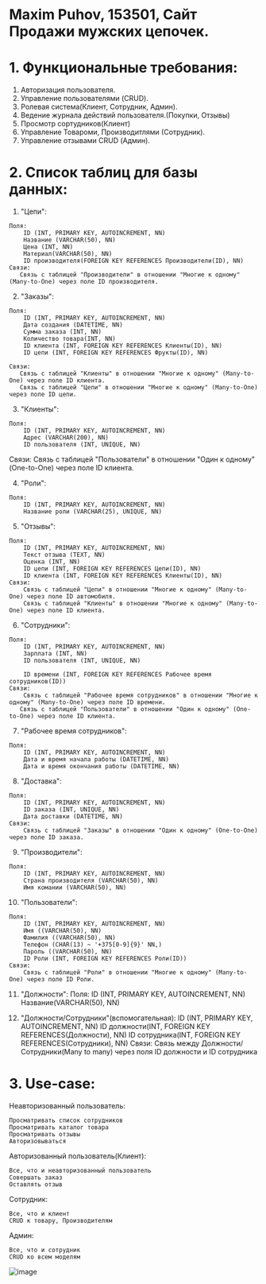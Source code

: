 # Maxim Puhov, 153501, Сайт Продажи мужских цепочек.

# 1. Функциональные требования:
  1. Авторизация пользователя.
  2. Управление пользователями (CRUD).
  3. Ролевая система(Клиент, Сотрудник, Админ).
  4. Ведение журнала действий пользователя.(Покупки, Отзывы)
  6. Просмотр сортудников(Клиент)
  7. Управление Товароми, Производитлями (Сотрудник).
  8. Управление отзывами CRUD (Админ).
     
# 2. Список таблиц для базы данных:
  1. "Цепи":

    Поля:
        ID (INT, PRIMARY KEY, AUTOINCREMENT, NN)
        Название (VARCHAR(50), NN)
        Цена (INT, NN)
        Материал(VARCHAR(50), NN)
        ID производителя(FOREIGN KEY REFERENCES Производители(ID), NN)
    Связи:  
       Связь с таблицей "Производители" в отношении "Многие к одному" (Many-to-One) через поле ID производителя.

  2. "Заказы":

    Поля:
        ID (INT, PRIMARY KEY, AUTOINCREMENT, NN)
        Дата создания (DATETIME, NN)
        Сумма заказа (INT, NN)
        Количество товара(INT, NN)
        ID клиента (INT, FOREIGN KEY REFERENCES Клиенты(ID), NN)
        ID цепи (INT, FOREIGN KEY REFERENCES Фрукты(ID), NN)
        
    Связи:
       Связь с таблицей "Клиенты" в отношении "Многие к одному" (Many-to-One) через поле ID клиента.
       Связь с таблицей "Цепи" в отношении "Многие к одному" (Many-to-One) через поле ID цепи.

  3. "Клиенты":

    Поля:
        ID (INT, PRIMARY KEY, AUTOINCREMENT, NN)
        Адрес (VARCHAR(200), NN) 
        ID пользователя (INT, UNIQUE, NN)
   Связи:
       Связь с таблицей "Пользователи" в отношении "Один к одному" (One-to-One) через поле ID клиента.

  4. "Роли":

    Поля:
        ID (INT, PRIMARY KEY, AUTOINCREMENT, NN)
        Название роли (VARCHAR(25), UNIQUE, NN)

  5. "Отзывы":

    Поля:
        ID (INT, PRIMARY KEY, AUTOINCREMENT, NN)
        Текст отзыва (TEXT, NN)
        Оценка (INT, NN)
        ID цепи (INT, FOREIGN KEY REFERENCES Цепи(ID), NN)
        ID клиента (INT, FOREIGN KEY REFERENCES Клиенты(ID), NN)
    Связи:
        Связь с таблицей "Цепи" в отношении "Многие к одному" (Many-to-One) через поле ID автомобиля.
        Связь с таблицей "Клиенты" в отношении "Многие к одному" (Many-to-One) через поле ID клиента.

  6. "Сотрудники":

    Поля:
        ID (INT, PRIMARY KEY, AUTOINCREMENT, NN)
        Зарплата (INT, NN)
        ID пользователя (INT, UNIQUE, NN)
        
        ID времени (INT, FOREIGN KEY REFERENCES Рабочее время сотрудников(ID))
    Связи:
        Связь с таблицей "Рабочее время сотрудников" в отношении "Многие к одному" (Many-to-One) через поле ID времени.
       Связь с таблицей "Пользователи" в отношении "Один к одному" (One-to-One) через поле ID клиента.
       
  7. "Рабочее время сотрудников":
    
    Поля:
        ID (INT, PRIMARY KEY, AUTOINCREMENT, NN)
        Дата и время начала работы (DATETIME, NN)
        Дата и время окончания работы (DATETIME, NN)
        
  8. "Доставка":
      
    Поля:
        ID (INT, PRIMARY KEY, AUTOINCREMENT, NN)
        ID заказа (INT, UNIQUE, NN)
        Дата доставки (DATETIME, NN)
    Связи:
        Связь с таблицей "Заказы" в отношении "Один к одному" (One-to-One) через поле ID заказа.
      
  9. "Производители":

    Поля:
        ID (INT, PRIMARY KEY, AUTOINCREMENT, NN)
        Страна производителя (VARCHAR(50), NN)
        Имя комании (VARCHAR(50), NN)
        
 10. "Пользователи":

    Поля:
        ID (INT, PRIMARY KEY, AUTOINCREMENT, NN)
        Имя ((VARCHAR(50), NN)
        Фамилия ((VARCHAR(50), NN)
        Телефон (CHAR(13) ~ '+375[0-9]{9}' NN,)
        Пароль ((VARCHAR(50), NN)
        ID Роли (INT, FOREIGN KEY REFERENCES Роли(ID))
    Связи:
        Связь с таблицей "Роли" в отношении "Многие к одному" (Many-to-One) через поле ID Роли.

  11. "Должности":
    Поля:
        ID (INT, PRIMARY KEY, AUTOINCREMENT, NN)
        Название(VARCHAR(50), NN)
      
  12. "Должности/Сотрудники"(вспомогательная):
        ID (INT, PRIMARY KEY, AUTOINCREMENT, NN)
        ID должности(INT, FOREIGN KEY REFERENCES(Должности), NN)
        ID сотрудника(INT, FOREIGN KEY REFERENCES(Сотрудники), NN)
    Связи:
        Связь между Должности/Сотрудники(Many to many) через поля  ID должности и ID сотрудника
      
        

# 3. Use-case:
  Неавторизованный пользователь:
  
    Просматривать список сотрудников
    Просматривать каталог товара
    Просматривать отзывы
    Авторизовываться 
    
  Авторизованный пользователь(Клиент):
    
    Все, что и неавторизованный пользователь
    Совершать заказ
    Оставлять отзыв
    
  Сотрудник:
   
    Все, что и клиент
    CRUD к товару, Производителям
    
  Админ:
  
    Все, что и сотрудник
    CRUD ко всем моделям
    
![image](https://github.com/Carcajo/DB_bsuir/assets/93794796/258bd2fd-a125-4217-8027-e2a4287f7c21)

